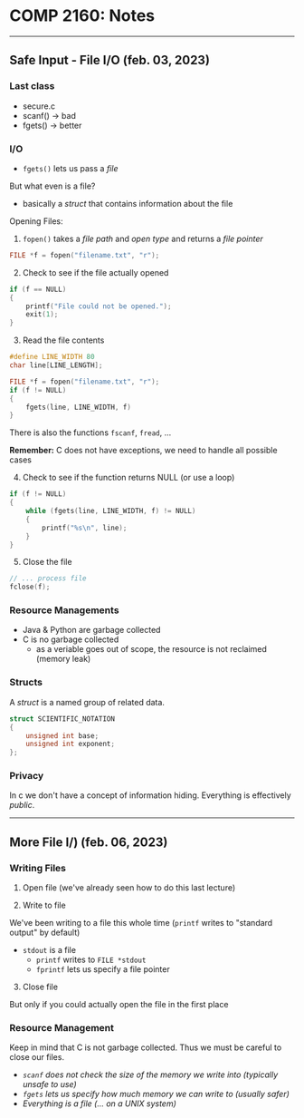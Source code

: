 # COMP 2160: Notes

---

## Safe Input - File I/O (feb. 03, 2023)

### Last class

* secure.c
* scanf() -> bad
* fgets() -> better

### I/O

- `fgets()` lets us pass a _file_

But what even is a file?
- basically a _struct_ that contains information about the file

Opening Files:

1. `fopen()` takes a _file path_ and _open type_ and returns a _file pointer_

```c
FILE *f = fopen("filename.txt", "r");
```

2. Check to see if the file actually opened

```c
if (f == NULL)
{
    printf("File could not be opened.");
    exit(1);
}
```

3. Read the file contents

```c
#define LINE_WIDTH 80
char line[LINE_LENGTH];

FILE *f = fopen("filename.txt", "r");
if (f != NULL)
{
    fgets(line, LINE_WIDTH, f)
}
```

There is also the functions `fscanf`, `fread`, ...

__Remember:__ C does not have exceptions, we need to handle all possible cases

4. Check to see if the function returns NULL (or use a loop)

```c
if (f != NULL)
{
    while (fgets(line, LINE_WIDTH, f) != NULL)
    {
        printf("%s\n", line);
    }
}
```

5. Close the file

```c
// ... process file
fclose(f);
```

### Resource Managements

- Java & Python are garbage collected
- C is no garbage collected
    - as a veriable goes out of scope, the resource is not reclaimed (memory leak)


### Structs

A _struct_ is a named group of related data.

```c
struct SCIENTIFIC_NOTATION
{
    unsigned int base;
    unsigned int exponent;
};
```

### Privacy

In c we don't have a concept of information hiding. Everything is effectively _public_.


---

## More File I/) (feb. 06, 2023)

### Writing Files

1. Open file (we've already seen how to do this last lecture)

2. Write to file

We've been writing to a file this whole time (`printf` writes to "standard output" by default)

- `stdout` is a file
    - `printf` writes to `FILE *stdout`
    - `fprintf` lets us specify a file pointer

3. Close file

But only if you could actually open the file in the first place

### Resource Management

Keep in mind that C is not garbage collected. Thus we must be careful to close our files.

- _`scanf` does not check the size of the memory we write into (typically unsafe to use)_
- _`fgets` lets us specify how much memory we can write to (usually safer)_
- _Everything is a file (... on a UNIX system)_




